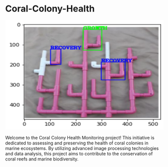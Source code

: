 # Coral-Colony-Health

<p align="center">
  <img src="C.jpeg" alt="Image Description" width="800" height="350">
</p>

Welcome to the Coral Colony Health Monitoring project! This initiative is dedicated to assessing and preserving the health of coral colonies in marine ecosystems. By utilizing advanced image processing technologies and data analysis, this project aims to contribute to the conservation of coral reefs and marine biodiversity.
